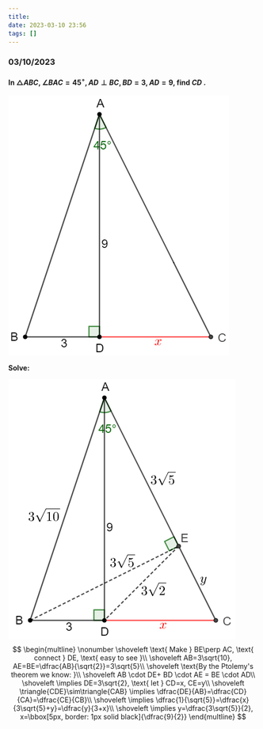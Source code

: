 ```yaml
---
title:
date: 2023-03-10 23:56
tags: []
---
```


### 03/10/2023

#### In $\triangle{ABC}$, $\angle{BAC}=45^{\circ}, AD \perp BC, BD=3, AD=9$, find $CD$ .

![image-20230411003537950](/assets/images/2023/image-20230411003537950.png)

**Solve:**

![image-20230411025426196](/assets/images/2023/image-20230411003339008.png)
$$
\begin{multline} \nonumber
\shoveleft \text{ Make } BE\perp AC, \text{ connect } DE, \text{ easy to see }\\
\shoveleft AB=3\sqrt{10}, AE=BE=\dfrac{AB}{\sqrt{2}}=3\sqrt{5}\\
\shoveleft \text{By the Ptolemy's theorem we know: }\\
\shoveleft AB \cdot DE+ BD \cdot AE = BE \cdot AD\\
\shoveleft \implies DE=3\sqrt{2}, \text{ let } CD=x, CE=y\\
\shoveleft \triangle{CDE}\sim\triangle{CAB} \implies \dfrac{DE}{AB}=\dfrac{CD}{CA}=\dfrac{CE}{CB}\\
\shoveleft \implies \dfrac{1}{\sqrt{5}}=\dfrac{x}{3\sqrt{5}+y}=\dfrac{y}{3+x}\\
\shoveleft \implies y=\dfrac{3\sqrt{5}}{2}, x=\bbox[5px, border: 1px solid black]{\dfrac{9}{2}}
\end{multline}
$$
